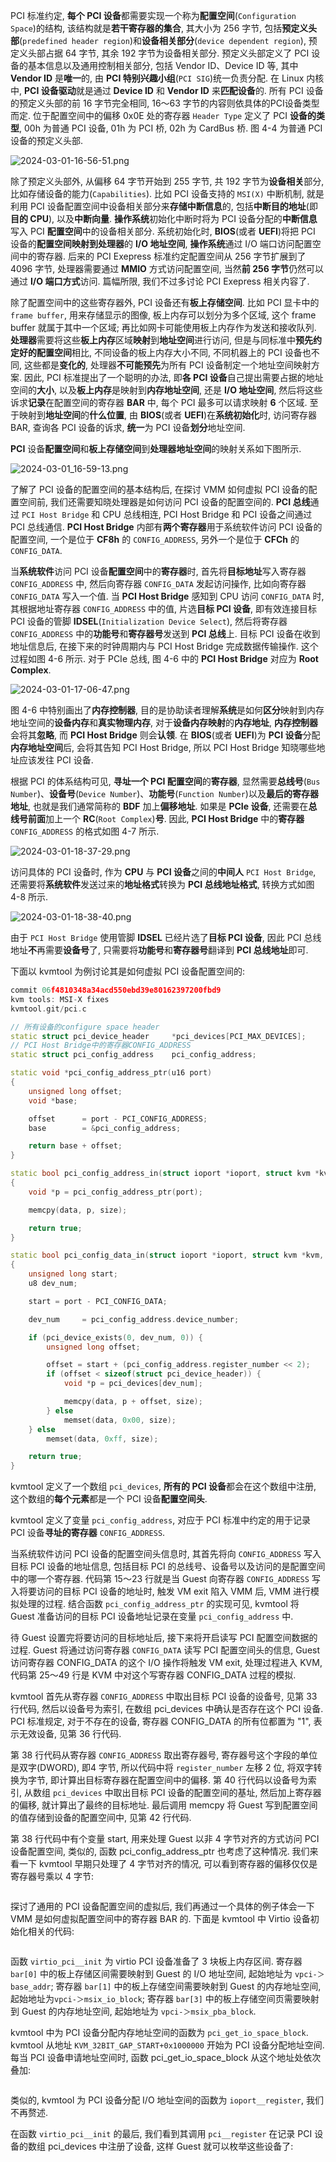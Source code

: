 
PCI 标准约定, **每个 PCI 设备**都需要实现一个称为**配置空间**(`Configuration Space`)的结构, 该结构就是**若干寄存器的集合**, 其大小为 256 字节, 包括**预定义头部**(`predefined header region`)和**设备相关部分**(`device dependent region`), 预定义头部占据 64 字节, 其余 192 字节为设备相关部分. 预定义头部定义了 PCI 设备的基本信息以及通用控制相关部分, 包括 Vendor ID、Device ID 等, 其中 **Vendor ID** 是**唯一**的, 由 **PCI 特别兴趣小组**(`PCI SIG`)统一负责分配. 在 Linux 内核中, **PCI 设备驱动**就是通过 **Device ID** 和 **Vendor ID** 来**匹配设备**的. 所有 PCI 设备的预定义头部的前 16 字节完全相同, 16～63 字节的内容则依具体的PCI设备类型而定. 位于配置空间中的偏移 0x0E 处的寄存器 `Header Type` 定义了 PCI **设备的类型**, 00h 为普通 PCI 设备, 01h 为 PCI 桥, 02h 为 CardBus 桥. 图 4-4 为普通 PCI 设备的预定义头部.

![2024-03-01-16-56-51.png](./images/2024-03-01-16-56-51.png)

除了预定义头部外, 从偏移 64 字节开始到 255 字节, 共 192 字节为**设备相关**部分, 比如存储设备的能力(`Capabilities`). 比如 PCI 设备支持的 `MSI(X)` 中断机制, 就是利用 PCI 设备配置空间中设备相关部分来**存储中断信息**的, 包括**中断目的地址**(即**目的 CPU**), 以及**中断向量**. **操作系统**初始化中断时将为 PCI 设备分配的**中断信息**写入 PCI **配置空间**中的设备相关部分. 系统初始化时, **BIOS**(或者 **UEFI**)将把 PCI 设备的**配置空间映射到处理器**的 **I/O 地址空间**, **操作系统**通过 I/O 端口访问配置空间中的寄存器. 后来的 PCI Exepress 标准约定配置空间从 256 字节扩展到了 4096 字节, 处理器需要通过 **MMIO** 方式访问配置空间, 当然**前 256 字节**仍然可以通过 **I/O 端口方式**访问. 篇幅所限, 我们不过多讨论 PCI Exepress 相关内容了.

除了配置空间中的这些寄存器外, PCI 设备还有**板上存储空间**. 比如 PCI 显卡中的 `frame buffer`, 用来存储显示的图像, 板上内存可以划分为多个区域, 这个 frame buffer 就属于其中一个区域; 再比如网卡可能使用板上内存作为发送和接收队列. **处理器**需要将这些**板上内存**区域**映射**到**地址空间**进行访问, 但是与同标准中**预先约定好的配置空间**相比, 不同设备的板上内存大小不同, 不同机器上的 PCI 设备也不同, 这些都是**变化的**, 处理器**不可能预先**为所有 PCI 设备制定一个地址空间映射方案. 因此, PCI 标准提出了一个聪明的办法, 即**各 PCI 设备**自己提出需要占据的地址空间的**大小**, 以及**板上内存**是映射到**内存地址空间**, 还是 **I/O 地址空间**, 然后将这些诉求**记录**在配置空间的寄存器 **BAR** 中, 每个 PCI 最多可以请求映射 **6** 个区域. 至于映射到**地址空间**的**什么位置**, 由 **BIOS**(或者 **UEFI**)在**系统初始化**时, 访问寄存器 BAR, 查询各 PCI 设备的诉求, **统一**为 PCI 设备**划分**地址空间.

**PCI** 设备**配置空间**和**板上存储空间**到**处理器地址空间**的映射关系如下图所示.

![2024-03-01_16-59-13.png](./images/2024-03-01_16-59-13.png)

了解了 PCI 设备的配置空间的基本结构后, 在探讨 VMM 如何虚拟 PCI 设备的配置空间前, 我们还需要知晓处理器是如何访问 PCI 设备的配置空间的. **PCI 总线**通过 `PCI Host Bridge` 和 CPU 总线相连, PCI Host Bridge 和 PCI 设备之间通过 PCI 总线通信. **PCI Host Bridge** 内部有**两个寄存器**用于系统软件访问 PCI 设备的配置空间, 一个是位于 **CF8h** 的 `CONFIG_ADDRESS`, 另外一个是位于 **CFCh** 的 `CONFIG_DATA`.

当**系统软件**访问 PCI 设备**配置空间**中的**寄存器**时, 首先将**目标地址**写入寄存器 `CONFIG_ADDRESS` 中, 然后向寄存器 `CONFIG_DATA` 发起访问操作, 比如向寄存器 `CONFIG_DATA` 写入一个值. 当 **PCI Host Bridge** 感知到 CPU 访问 `CONFIG_DATA` 时, 其根据地址寄存器 `CONFIG_ADDRESS` 中的值, 片选**目标 PCI 设备**, 即有效连接目标 PCI 设备的管脚 **IDSEL**(`Initialization Device Select`), 然后将寄存器 `CONFIG_ADDRESS` 中的**功能号**和**寄存器号**发送到 **PCI 总线**上. 目标 PCI 设备在收到地址信息后, 在接下来的时钟周期内与 PCI Host Bridge 完成数据传输操作. 这个过程如图 4-6 所示. 对于 PCIe 总线, 图 4-6 中的 **PCI Host Bridge** 对应为 **Root Complex**.

![2024-03-01-17-06-47.png](./images/2024-03-01-17-06-47.png)

图 4-6 中特别画出了**内存控制器**, 目的是协助读者理解**系统**是如何**区分**映射到内存地址空间的**设备内存**和**真实物理内存**, 对于**设备内存映射**的**内存地址**, **内存控制器**会将其**忽略**, 而 **PCI Host Bridge** 则会**认领**. 在 **BIOS**(或者 **UEFI**)为 **PCI 设备**分配**内存地址空间**后, 会将其告知 PCI Host Bridge, 所以 PCI Host Bridge 知晓哪些地址应该发往 PCI 设备.

根据 PCI 的体系结构可见, **寻址一个 PCI 配置空间**的**寄存器**, 显然需要**总线号**(`Bus Number`)、**设备号**(`Device Number`)、**功能号**(`Function Number`)以及**最后的寄存器地址**, 也就是我们通常简称的 **BDF** 加上**偏移地址**. 如果是 **PCIe 设备**, 还需要在**总线号前面**加上一个 **RC**(`Root Complex`)**号**. 因此, **PCI Host Bridge** 中的**寄存器** `CONFIG_ADDRESS` 的格式如图 4-7 所示.

![2024-03-01-18-37-29.png](./images/2024-03-01-18-37-29.png)

访问具体的 PCI 设备时, 作为 **CPU** 与 **PCI 设备**之间的**中间人** `PCI Host Bridge`, 还需要将**系统软件**发送过来的**地址格式**转换为 **PCI 总线地址格式**, 转换方式如图 4-8 所示.

![2024-03-01-18-38-40.png](./images/2024-03-01-18-38-40.png)

由于 `PCI Host Bridge` 使用管脚 **IDSEL** 已经片选了**目标 PCI 设备**, 因此 PCI 总线地址**不**再需要**设备号**了, 只需要将**功能号**和**寄存器号**翻译到 **PCI 总线地址**即可.

下面以 kvmtool 为例讨论其是如何虚拟 PCI 设备配置空间的:

```cpp
commit 06f4810348a34acd550ebd39e80162397200fbd9
kvm tools: MSI-X fixes
kvmtool.git/pci.c

// 所有设备的configure space header
static struct pci_device_header		*pci_devices[PCI_MAX_DEVICES];
// PCI Host Bridge中的寄存器CONFIG_ADDRESS
static struct pci_config_address	pci_config_address;

static void *pci_config_address_ptr(u16 port)
{
	unsigned long offset;
	void *base;

	offset		= port - PCI_CONFIG_ADDRESS;
	base		= &pci_config_address;

	return base + offset;
}

static bool pci_config_address_in(struct ioport *ioport, struct kvm *kvm, u16 port, void *data, int size)
{
	void *p = pci_config_address_ptr(port);

	memcpy(data, p, size);

	return true;
}

static bool pci_config_data_in(struct ioport *ioport, struct kvm *kvm, u16 port, void *data, int size)
{
	unsigned long start;
	u8 dev_num;

	start = port - PCI_CONFIG_DATA;

	dev_num		= pci_config_address.device_number;

	if (pci_device_exists(0, dev_num, 0)) {
		unsigned long offset;

		offset = start + (pci_config_address.register_number << 2);
		if (offset < sizeof(struct pci_device_header)) {
			void *p = pci_devices[dev_num];

			memcpy(data, p + offset, size);
		} else
			memset(data, 0x00, size);
	} else
		memset(data, 0xff, size);

	return true;
}
```

kvmtool 定义了一个数组 `pci_devices`, **所有的 PCI 设备**都会在这个数组中注册, 这个数组的**每个元素**都是一个 PCI 设备**配置空间头**.

kvmtool 定义了变量 `pci_config_address`, 对应于 PCI 标准中约定的用于记录 PCI 设备**寻址的寄存器** `CONFIG_ADDRESS`.

当系统软件访问 PCI 设备的配置空间头信息时, 其首先将向 `CONFIG_ADDRESS` 写入目标 PCI 设备的地址信息, 包括目标 PCI 的总线号、设备号以及访问的是配置空间中的哪一个寄存器. 代码第 15～23 行就是当 Guest 向寄存器 `CONFIG_ADDRESS` 写入将要访问的目标 PCI 设备的地址时, 触发 VM exit 陷入 VMM 后, VMM 进行模拟处理的过程. 结合函数 `pci_config_address_ptr` 的实现可见, kvmtool 将 Guest 准备访问的目标 PCI 设备地址记录在变量 `pci_config_address` 中.

待 Guest 设置完将要访问的目标地址后, 接下来将开启读写 PCI 配置空间数据的过程. Guest 将通过访问寄存器 `CONFIG_DATA` 读写 PCI 配置空间头的信息, Guest 访问寄存器 CONFIG_DATA 的这个 I/O 操作将触发 VM exit, 处理过程进入 KVM, 代码第 25～49 行是 KVM 中对这个写寄存器 CONFIG_DATA 过程的模拟.

kvmtool 首先从寄存器 `CONFIG_ADDRESS` 中取出目标 PCI 设备的设备号, 见第 33 行代码, 然后以设备号为索引, 在数组 pci_devices 中确认是否存在这个 PCI 设备. PCI 标准规定, 对于不存在的设备, 寄存器 CONFIG_DATA 的所有位都置为 "1", 表示无效设备, 见第 36 行代码.

第 38 行代码从寄存器 `CONFIG_ADDRESS` 取出寄存器号, 寄存器号这个字段的单位是双字(DWORD), 即4 字节, 所以代码中将 `register_number` 左移 2 位, 将双字转换为字节, 即计算出目标寄存器在配置空间中的偏移. 第 40 行代码以设备号为索引, 从数组 `pci_devices` 中取出目标 PCI 设备的配置空间的基址, 然后加上寄存器的偏移, 就计算出了最终的目标地址. 最后调用 memcpy 将 Guest 写到配置空间的值存储到设备的配置空间中, 见第 42 行代码.

第 38 行代码中有个变量 start, 用来处理 Guest 以非 4 字节对齐的方式访问 PCI 设备配置空间, 类似的, 函数 pci_config_address_ptr 也考虑了这种情况. 我们来看一下 kvmtool 早期只处理了 4 字节对齐的情况, 可以看到寄存器的偏移仅仅是寄存器号乘以 4 字节:

```cpp

```

探讨了通用的 PCI 设备配置空间的虚拟后, 我们再通过一个具体的例子体会一下 VMM 是如何虚拟配置空间中的寄存器 BAR 的. 下面是 kvmtool 中 Virtio 设备初始化相关的代码:

```cpp

```

函数 `virtio_pci__init` 为 virtio PCI 设备准备了 3 块板上内存区间. 寄存器 `bar[0]` 中的板上存储区间需要映射到 Guest 的 I/O 地址空间, 起始地址为 `vpci-＞base_addr`; 寄存器 `bar[1]` 中的板上存储空间需要映射到 Guest 的内存地址空间, 起始地址为`vpci-＞msix_io_block`; 寄存器 `bar[3]` 中的板上存储空间页需要映射到 Guest 的内存地址空间, 起始地址为 `vpci-＞msix_pba_block`.

kvmtool 中为 PCI 设备分配内存地址空间的函数为 `pci_get_io_space_block`. kvmtool 从地址 `KVM_32BIT_GAP_START+0x1000000` 开始为 PCI 设备分配地址空间. 每当 PCI 设备申请地址空间时, 函数 pci_get_io_space_block 从这个地址处依次叠加:

```cpp

```

类似的, kvmtool 为 PCI 设备分配 I/O 地址空间的函数为 `ioport__register`, 我们不再赘述.

在函数 `virtio_pci__init` 的最后, 我们看到其调用 `pci__register` 在记录 PCI 设备的数组 pci_devices 中注册了设备, 这样 Guest 就可以枚举这些设备了:

```cpp

```